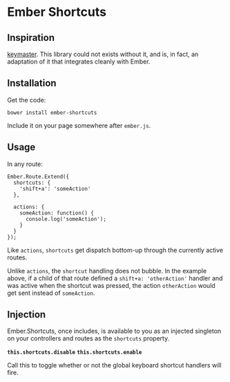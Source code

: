 # Ember Shortcuts

## Inspiration

[keymaster](https://github.com/madrobby/keymaster). This library could not
exists without it, and is, in fact, an adaptation of it that integrates cleanly
with Ember.

## Installation

Get the code:

    bower install ember-shortcuts

Include it on your page somewhere after `ember.js`.

## Usage

In any route:

```
Ember.Route.Extend({
  shortcuts: {
    'shift+a': 'someAction'
  },

  actions: {
    someAction: function() {
      console.log('someAction');
    }
  }
});
```

Like `actions`, `shortcuts` get dispatch bottom-up through the currently active
routes.

Unlike `actions`, the `shortcut` handling does not bubble. In the example
above, if a child of that route defined a `shift+a: 'otherAction'` handler and
was active when the shortcut was pressed, the action `otherAction` would get
sent instead of `someAction`.

## Injection

Ember.Shortcuts, once includes, is available to you as an injected singleton on
your controllers and routes as the `shortcuts` property.

**`this.shortcuts.disable`**
**`this.shortcuts.enable`**

Call this to toggle whether or not the global keyboard shortcut handlers will
fire.

